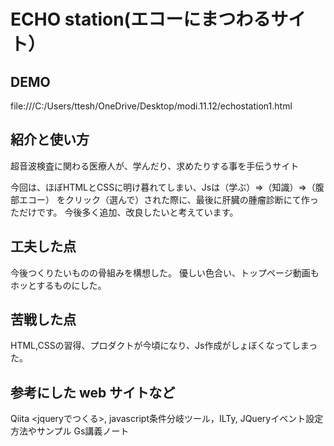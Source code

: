 # ECHO station(エコーにまつわるサイト）

## DEMO

  file:///C:/Users/ttesh/OneDrive/Desktop/modi.11.12/echostation1.html

## 紹介と使い方

  超音波検査に関わる医療人が、学んだり、求めたりする事を手伝うサイト

  今回は、ほぼHTMLとCSSに明け暮れてしまい、Jsは（学ぶ）⇒（知識）⇒（腹部エコー）
  をクリック（選んで）された際に、最後に肝臓の腫瘤診断にて作っただけです。
  今後多く追加、改良したいと考えています。

## 工夫した点

  今後つくりたいものの骨組みを構想した。
  優しい色合い、トップページ動画もホッとするものにした。

## 苦戦した点

  HTML,CSSの習得、プロダクトが今頃になり、Js作成がしょぼくなってしまった。

## 参考にした web サイトなど
Qiita <jqueryでつくる>,  javascript条件分岐ツール，ILTy, JQueryイベント設定方法やサンプル
Gs講義ノート
  
